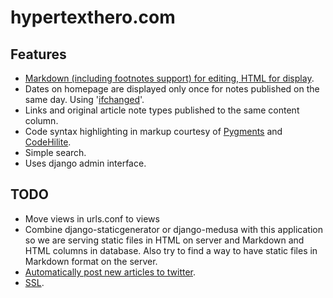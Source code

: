 # hypertexthero.com

Features
----

- [Markdown (including footnotes support) for editing, HTML for display](https://code.djangoproject.com/wiki/UsingMarkup).
- Dates on homepage are displayed only once for notes published on the same day. Using '[ifchanged](https://docs.djangoproject.com/en/dev/ref/templates/builtins/?from=olddocs#ifchanged)'.
- Links and original article note types published to the same content column.
- Code syntax highlighting in markup courtesy of [Pygments](http://pygments.org/) and [CodeHilite](http://freewisdom.org/projects/python-markdown/CodeHilite).
- Simple search.
- Uses django admin interface.


## TODO

- Move views in urls.conf to views
- Combine django-staticgenerator or django-medusa with this application so we are serving static files in HTML on server and Markdown and HTML columns in database. Also try to find a way to have static files in Markdown format on the server.
- [Automatically post new articles to twitter](http://djangosnippets.org/snippets/1339/).
- [SSL](https://www.tbray.org/ongoing/When/201x/2012/12/02/HTTPS).
